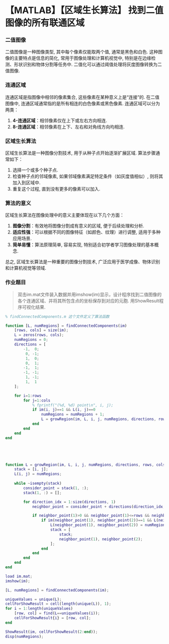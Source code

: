 # 【MATLAB】【区域生长算法】 找到二值图像的所有联通区域

### 二值图像

二值图像是一种图像类型, 其中每个像素仅能取两个值, 通常是黑色和白色. 这种图像的主要特点是信息的简化, 常用于图像处理和计算机视觉中, 特别是在边缘检测、形状识别和物体分割等任务中. 二值化可以通过阈值处理将灰度图像转换为二值图像. 

### 连通区域

连通区域是指图像中相邻的像素集合, 这些像素在某种意义上是“连接”的. 在二值图像中, 连通区域通常指的是所有相连的白色像素或黑色像素. 连通区域可以分为两类：

1. **4-连通区域**：相邻像素仅在上下或左右方向相连. 
2. **8-连通区域**：相邻像素在上下、左右和对角线方向均相连. 

### 区域生长算法

区域生长算法是一种图像分割技术, 用于从种子点开始逐渐扩展区域. 算法步骤通常如下：

1. 选择一个或多个种子点. 
2. 检查种子点的邻域像素, 如果邻域像素满足特定条件（如灰度值相似）, 则将其加入到区域中. 
3. 重复这个过程, 直到没有更多的像素可以加入. 

### 算法的意义

区域生长算法在图像处理中的意义主要体现在以下几个方面：

1. **图像分割**：有效地将图像分割成有意义的区域, 便于后续处理和分析. 
2. **适应性强**：可以根据不同的图像特征（如颜色、纹理）进行调整, 适用于多种应用场景. 
3. **简单易懂**：算法原理简单, 容易实现, 特别适合初学者学习图像处理的基本概念. 

总之, 区域生长算法是一种重要的图像分割技术, 广泛应用于医学成像、物体识别和计算机视觉等领域. 



### 作业题目
> 双击im.mat文件装入数据并用imshow(im)显示，设计程序找到二值图像的各个连通区域、并将其所包含点的坐标保存到对应的元胞. 用ShowResult程序可视化结果.

```MATLAB
% findConnectedComponents.m 这个文件定义了算法函数

function [L, numRegions] = findConnectedComponents(im)
    [rows, cols] = size(im);
    L = zeros(rows, cols);
    numRegions = 0;
    directions = [
        -1,  0;
         0, -1;
         1,  0;
         0,  1;
        -1,  1;
        -1, -1;
         1, -1;
         1,  1
    ];

    for i=1:rows
        for j=1:cols
            % fprintf("(%d, %d) point\n", i, j);
            if im(i, j)==1 && L(i, j)==0
                numRegions = numRegions + 1;
                L = growRegion(im, L, i, j, numRegions, directions, rows, cols);
            end
        end
    end
end





function L = growRegion(im, L, i, j, numRegions, directions, rows, cols)
    stack = [i, j];
    L(i, j) = numRegions;
    
    while ~isempty(stack)
        consider_point = stack(1, :);
        stack(1, :) = [];

        for direction_idx = 1:size(directions, 1)
            neighbor_point = consider_point + directions(direction_idx, :);

            if neighbor_point(1)>0 && neighbor_point(1)<=rows && neighbor_point(2)>0 && neighbor_point(2)<=cols
                if im(neighbor_point(1), neighbor_point(2))==1 && L(neighbor_point(1), neighbor_point(2))==0
                    L(neighbor_point(1), neighbor_point(2)) = numRegions;
                    stack = [
                        stack;
                        neighbor_point(1), neighbor_point(2);
                    ];
                end
            end
        end
    end
end
```

```MATLAB
load im.mat;
imshow(im);

[L, numRegions] = findConnectedComponents(im);

uniqueValues = unique(L);
cellForShowResult = cell(length(unique(L)), 1);
for i = 1:length(uniqueValues)
    [row, col] = find(L==uniqueValues(i));
    cellForShowResult{i} = [row, col];
end

ShowResult(im, cellForShowResult(2:end));
disp(numRegions);
```